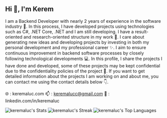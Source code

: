 ## Hi 👋, I'm Kerem

I am a Backend Developer with nearly 2 years of experience in the software industry 🌱. In this process, I have developed projects using technologies such as C#, .NET Core, .NET and I am still developing. I have a result-oriented and research-oriented structure in my work 🔭. I care about generating new ideas and developing projects by investing in both my personal development and my professional career ✨. I aim to ensure continuous improvement in backend software processes by closely following technological developments 💻. In this profile, I share the projects I have done and developed, some of these projects may be kept confidential due to the confidentiality policies of the project 🔗. If you want to get detailed information about the projects I am working on and about me, you can contact me using the contact details below 👇.

 🌐 : keremaluc.com
 📫 : keremalucc@gmail.com
 💼 : linkedin.com/in/keremaluc

 ![keremaluc's Stats](https://github-readme-stats.vercel.app/api?username=keremaluc&theme=dark&show_icons=true&hide_border=false&count_private=true)
 ![keremaluc's Streak](https://github-readme-streak-stats.herokuapp.com/?user=keremaluc&theme=dark&hide_border=false)
 ![keremaluc's Top Languages](https://github-readme-stats.vercel.app/api/top-langs/?username=keremaluc&theme=dark&show_icons=true&hide_border=false&layout=compact)

